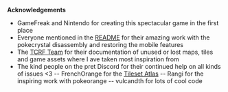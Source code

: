 **Acknowledgements**

- GameFreak and Nintendo for creating this spectacular game in the first place
- Everyone mentioned in the [README](/README.md) for their amazing work with the pokecrystal disassembly and restoring the mobile features
- The [TCRF Team](https://tcrf.net/) for their documentation of unused or lost maps, tiles and game assets where I ave taken most inspiration from
- The kind people on the pret Discord for their continued help on all kinds of issues <3
  -- FrenchOrange for the [Tileset Atlas](https://www.deviantart.com/frenchorange/art/Pokemon-Generation-I-and-II-Tile-Atlas-948667086)
  -- Rangi for the inspiring work with pokeorange
  -- vulcandth for lots of cool code